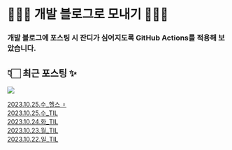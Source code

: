 # 👩🏻‍🌾 개발 블로그로 모내기 🌱🌳✨

### 개발 블로그에 포스팅 시 잔디가 심어지도록 GitHub Actions를 적용해 보았습니다.

## 👇🏻 최근 포스팅 ✨
<p>
    <a href="https://herlang.tistory.com"><img src="https://img.shields.io/badge/Blog-FF5722?style=flat-square&logo=Blogger&logoColor=white"/></a><br>
</p>

<a href=https://herlang.tistory.com/entry/20231025%EC%88%98%ED%97%AC%EC%8A%A4%F0%9F%8F%8B%F0%9F%8F%BB%E2%80%8D%E2%99%80%EF%B8%8F>2023.10.25.수_헬스 ‍♀️</a></br><a href=https://herlang.tistory.com/entry/20231025%EC%88%98TIL>2023.10.25.수_TIL</a></br><a href=https://herlang.tistory.com/entry/20231024%ED%99%94TIL>2023.10.24.화_TIL</a></br><a href=https://herlang.tistory.com/entry/20231023%EC%9B%94TIL>2023.10.23.월_TIL</a></br><a href=https://herlang.tistory.com/entry/20231022%EC%9D%BCTIL-1>2023.10.22.일_TIL</a></br>